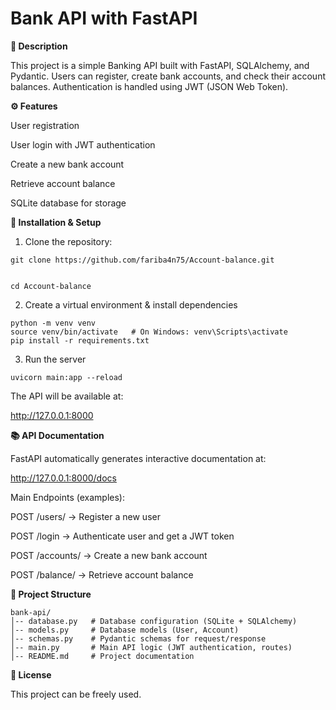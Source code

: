 # Bank API with FastAPI

**📖 Description**

This project is a simple Banking API built with FastAPI, SQLAlchemy, and Pydantic.
Users can register, create bank accounts, and check their account balances.
Authentication is handled using JWT (JSON Web Token).

**⚙️ Features**

User registration

User login with JWT authentication

Create a new bank account

Retrieve account balance

SQLite database for storage


**🚀 Installation & Setup**

1. Clone the repository:
```
git clone https://github.com/fariba4n75/Account-balance.git


cd Account-balance
```
2. Create a virtual environment & install dependencies
```
python -m venv venv
source venv/bin/activate   # On Windows: venv\Scripts\activate
pip install -r requirements.txt
```
3. Run the server
```
uvicorn main:app --reload
```
The API will be available at:

http://127.0.0.1:8000

**📚 API Documentation**

FastAPI automatically generates interactive documentation at:

http://127.0.0.1:8000/docs

Main Endpoints (examples):

POST /users/ → Register a new user

POST /login → Authenticate user and get a JWT token

POST /accounts/ → Create a new bank account

POST /balance/ → Retrieve account balance

**📂 Project Structure**
```
bank-api/
│-- database.py   # Database configuration (SQLite + SQLAlchemy)
│-- models.py     # Database models (User, Account)
│-- schemas.py    # Pydantic schemas for request/response
│-- main.py       # Main API logic (JWT authentication, routes)
│-- README.md     # Project documentation
```

**📝 License**

This project can be freely used.

